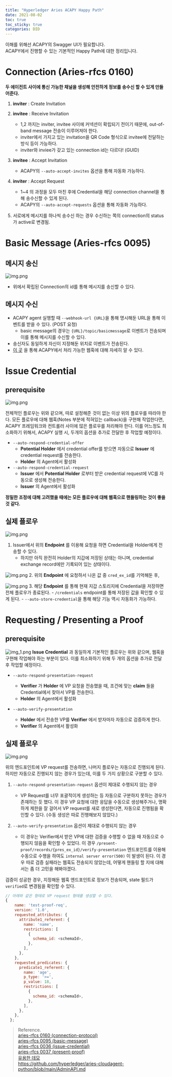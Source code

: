 ```yaml
---
title: "Hyperledger Aries ACAPY Happy Path"
date: 2021-08-02
toc: true
toc_sticky: true
categories: DID
---
```


이해를 위해선 ACAPY의 Swagger UI가 필요합니다.   
ACAPY에서 진행할 수 있는 기본적인 Happy Path에 대한 정리입니다.

# Connection (Aries-rfcs 0160)
__두 에이전트 사이에 통신 가능한 채널을 생성해 안전하게 정보를 송수신 할 수 있게 만들어준다.__
1. __inviter__ : Create Invitation 
   
2. __invitee__ : Receive Invitation
    - 1,2 까지는 inviter, invitee 사이에 커넥션이 확립되기 전이기 때문에, out-of-band message 전송이 이루어져야 한다.
    - inviter에서 가지고 있는 invitation을 QR Code 형식으로 invitee에 전달하는 방식 등이 가능하다.
    - inviter와 inviee가 갖고 있는 connection id는 다르다! (GUID)
  
3. __invitee__ : Accept Invitation
    - ACAPY의 `--auto-accept-invites` 옵션을 통해 자동화 가능하다.

4. __inviter__ : Accept Request
    - 1~4 의 과정을 모두 마친 후에 Credential을 해당 connection channel을 통해 송수신할 수 있게 된다.
    - ACAPY의 `--auto-accept-requests` 옵션을 통해 자동화 가능하다.
  
5. 서로에게 메시지를 하나씩 송수신 하는 경우 수신하는 쪽의 connection의 status가 active로 변경됨.

# Basic Message (Aries-rfcs 0095)

## 메시지 송신
![img.png](../../images/acapy-send-message.png)
- 위에서 확립된 Connection의 id를 통해 메시지를 송신할 수 있다.

## 메시지 수신
- ACAPY agent 실행할 때 `--webhook-url {URL}`을 통해 명시해둔 URL을 통해 이벤트를 받을 수 있다. (POST 요청)
    - basic message의 경우는 `{URL}/topic/basicmessage`로 이벤트가 전송되며 이를 통해 메시지를 수신할 수 있다.
- 송신자도 동일하게 자신이 지정해둔 위치로 이벤트가 전송된다.
- [이 곳](https://github.com/hyperledger/aries-cloudagent-python/blob/main/AdminAPI.md) 을 통해 ACAPY에서 처리 가능한 웹훅에 대해 자세히 알 수 있다.
  

# Issue Credential

## prerequisite
![img.png](../../images/issue-credential-2.0.png)

전체적인 플로우는 위와 같으며, 따로 설정해준 것이 없는 이상 위의 플로우를 따라야 한다.
모든 플로우에 대해 웹훅(Notes 부분에 적혀있는 callback)을 구현해 작업한다면, ACAPY 프레임워크와 컨트롤러 사이에 많은 플로우를 처리해야 한다.
이를 어느정도 최소화하기 위해서, ACAPY 실행 시, 두개의 옵션을 추가로 전달한 후 작업할 예정이다.

- `--auto-respond-credential-offer`
    - __Potential Holder__ 에서 credential offer를 받으면 자동으로 __Issuer__ 에 credential request를 전송한다.
    - __Holder__ 의 Agent에서 활성화
- `--auto-respond-credential-request`
    - __Issuer__ 에서 __Potential Holder__ 로부터 받은 credential request에 VC를 자동으로 생성해 전송한다.
    - __Issuer__ 의 Agent에서 활성화

__정밀한 조정에 대해 고려했을 때에는 모든 플로우에 대해 웹훅으로 핸들링하는 것이 좋을 것 같다.__

## 실제 플로우
![img.png](../../images/send-credential.png)
1. Issuer에서 위의 __Endpoint__ 를 이용해 요청을 하면 Credential을 Holder에게 전송할 수 있다. 
    - 하지만 아직 완전히 Holder의 지갑에 저장된 상태는 아니며, credential exchange record에만 기록되어 있는 상태이다.
  
![img.png](../../images/ex-records.png)
2. 위의 __Endpoint__ 에 요청하서 나온 값 중 `cred_ex_id`를 기억해둔 후,

![img.png](../../images/store-cred.png)
3. 해당 __Endpoint__ 를 통해 현재 지갑 스토리지에 Credential을 저장하면 전체 플로우가 종료된다.
    - `/credentials` endpoint를 통해 저장된 값을 확인할 수 있게 된다.
    - `--auto-store-credential`을 통해 해당 기능 역시 자동화가 가능하다.
  

# Requesting / Presenting a Proof

## prerequisite
![img_1.png](../../present-proof/img_1.png)
__Issue Credential__ 과 동일하게 기본적인 플로우는 위와 같으며, 웹훅을 구현해 작업해야 하는 부분이 있다. 이를 최소화하기 위해 두 개의 옵션을 추가로 전달 후 작업할 예정이다. 

- `--auto-respond-presentation-request`
    - __Verifier__ 가 __Holder__ 에 VP 요청을 전송했을 때, 조건에 맞는 __claim__ 들을 Credential에서 찾아서 VP를 전송한다.
    - __Holder__ 의 Agent에서 활성화
  
- `--auto-verify-presentation` 
    - __Holder__ 에서 전송한 VP를 __Verifier__ 에서 받자마자 자동으로 검증하게 한다.
    - __Verifier__ 의 Agent에서 활성화
  
## 실제 플로우
![img.png](../../images/send-vp-request.png)

 위의 엔드포인트에 VP request를 전송하면, 나머지 플로우는 자동으로 진행되게 된다. 하지만 자동으로 진행되지 않는 경우가 있는데, 이를 두 가지 상황으로
구분할 수 있다.
1. `--auto-respond-presentation-request` 옵션이 제대로 수행되지 않는 경우
    - VP Request를 너무 포괄적이게 생성하는 등 자동으로 구분하지 못하는 경우가 존재하는 듯 했다. 이 경우 VP 요청에 대한 응답을 수동으로 생성해주거나,
  명확하게 제한을 잘 걸어서 VP request를 새로 생성한다면, 자동으로 진행됨을 확인할 수 있다. (수동 생성은 따로 진행해보지 않았다.)

2. `--auto-verify-presentation` 옵션이 제대로 수행되지 않는 경우
    - 이 경우는 Verifier에서 받은 VP에 대한 검증을 수행할 수 없을 때 자동으로 수행되지 않음을 확인할 수 있었다. 이 경우 `/present-proof/records/{pres_ex_id}/verify-presentation`
  엔드포인트를 이용해 수동으로 수행을 하여도 `internal server error(500)` 이 발생이 된다. 이 경우 따로 검증 실패라는 웹훅도 전송되지 않았는데, 어떻게 핸들링 할 지에 대해서는
      좀 더 고민을 해봐야겠다.
      

검증이 성공한 경우, 지정해둔 웹훅 엔드포인트로 정보가 전송되며, state 필드가 `verified`로 변경됨을 확인할 수 있다.


```javascript
// 아래와 같은 형태로 VP request 형태를 생성할 수 있다.
{
    name: 'test-proof-req',
    version: '1.0',
    requested_attributes: {
      attribute1_referent: {
        name: 'name',
        restrictions: [
          {
            schema_id: <schemaId>,
          },
        ],
      },
    },
    requested_predicates: {
      predicate1_referent: {
        name: 'age',
        p_type: '>=',
        p_value: 18,
        restrictions: [
          {
            schema_id: <schemaId>,
          },
        ],
      },
    },
  };
```










> Reference.   
> [aries-rfcs 0160 (connection-protocol)](https://github.com/hyperledger/aries-rfcs/tree/9b0aaa39df7e8bd434126c4b33c097aae78d65bf/features/0160-connection-protocol)   
> [aries-rfcs 0095 (basic-message)](https://github.com/hyperledger/aries-rfcs/tree/527849ec3aa2a8fd47a7bb6c57f918ff8bcb5e8c/features/0095-basic-message)    
> [aries-rfcs 0036 (issue-credential)](https://github.com/hyperledger/aries-rfcs/tree/bb42a6c35e0d5543718fb36dd099551ab192f7b0/features/0036-issue-credential)   
> [aries-rfcs 0037 (present-proof)](https://github.com/hyperledger/aries-rfcs/tree/4fae574c03f9f1013db30bf2c0c676b1122f7149/features/0037-present-proof)    
> [유용한 데모](https://github.com/hyperledger/aries-cloudagent-python/blob/main/demo/AriesOpenAPIDemo.md#start-the-faber-agent-1)       
> https://github.com/hyperledger/aries-cloudagent-python/blob/main/AdminAPI.md   
